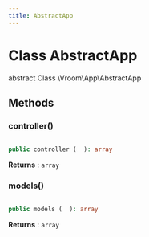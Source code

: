 ```yaml
---
title: AbstractApp
---
```


# Class AbstractApp

abstract Class \Vroom\App\AbstractApp









## Methods

### controller()

```php

public controller (  ): array
```







**Returns**
: <code>array</code> 


### models()

```php

public models (  ): array
```







**Returns**
: <code>array</code> 




